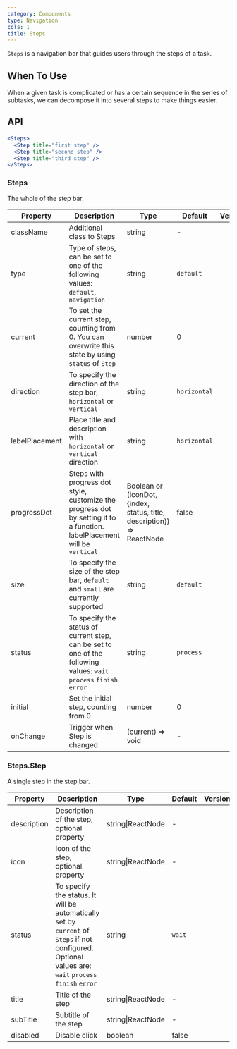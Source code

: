 ```yaml
---
category: Components
type: Navigation
cols: 1
title: Steps
---
```


`Steps` is a navigation bar that guides users through the steps of a task.

## When To Use

When a given task is complicated or has a certain sequence in the series of subtasks, we can decompose it into several steps to make things easier.

## API

```jsx
<Steps>
  <Step title="first step" />
  <Step title="second step" />
  <Step title="third step" />
</Steps>
```

### Steps

The whole of the step bar.

| Property | Description | Type | Default | Version |
| --- | --- | --- | --- | --- |
| className | Additional class to Steps | string | - |  |
| type | Type of steps, can be set to one of the following values: `default`, `navigation` | string | `default` |  |
| current | To set the current step, counting from 0. You can overwrite this state by using `status` of `Step` | number | 0 |  |
| direction | To specify the direction of the step bar, `horizontal` or `vertical` | string | `horizontal` |  |
| labelPlacement | Place title and description with `horizontal` or `vertical` direction | string | `horizontal` |  |
| progressDot | Steps with progress dot style, customize the progress dot by setting it to a function. labelPlacement will be `vertical` | Boolean or (iconDot, {index, status, title, description}) => ReactNode | false |  |
| size | To specify the size of the step bar, `default` and `small` are currently supported | string | `default` |  |
| status | To specify the status of current step, can be set to one of the following values: `wait` `process` `finish` `error` | string | `process` |  |
| initial | Set the initial step, counting from 0 | number | 0 |  |
| onChange | Trigger when Step is changed | (current) => void | - |  |

### Steps.Step

A single step in the step bar.

| Property | Description | Type | Default | Version |
| --- | --- | --- | --- | --- |
| description | Description of the step, optional property | string\|ReactNode | - |  |
| icon | Icon of the step, optional property | string\|ReactNode | - |  |
| status | To specify the status. It will be automatically set by `current` of `Steps` if not configured. Optional values are: `wait` `process` `finish` `error` | string | `wait` |  |
| title | Title of the step | string\|ReactNode | - |  |
| subTitle | Subtitle of the step | string\|ReactNode | - |  |
| disabled | Disable click | boolean | false |  |

<style>
.steps-content {
  border: 1px dashed #303030;
  background-color: rgba(255,255,255,0.04);
  color: rgba(255,255,255,0.65);
}
[data-theme="dark"] .site-navigation-steps {
  border-bottom: 1px solid #303030;
  box-shadow: none;
}
</style>
